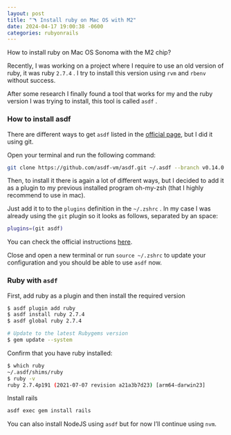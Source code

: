 ```yaml
---
layout: post
title: "🪃 Install ruby on Mac OS with M2"
date: 2024-04-17 19:00:38 -0600
categories: rubyonrails
---
```


How to install ruby on Mac OS Sonoma with the M2 chip?

Recently, I was working on a project where I require to use an old version of ruby, it was ruby `2.7.4` . I try to install this version using `rvm` and `rbenv` without success.

After some research I finally found a tool that works for my and the ruby version I was trying to install, this tool is called `asdf` .

### How to install asdf

There are different ways to get `asdf` listed in the [official page](https://asdf-vm.com/guide/getting-started.html), but I did it using git.

Open your terminal and run the following command:

```bash
git clone https://github.com/asdf-vm/asdf.git ~/.asdf --branch v0.14.0
```

Then, to install it there is again a lot of different ways, but I decided to add it as a plugin to my previous installed program oh-my-zsh (that I highly recommend to use in mac).

Just add it to to the `plugins` definition in the `~/.zshrc` . In my case I was already using the `git` plugin so it looks as follows, separated by an space:

```bash
plugins=(git asdf)
```

You can check the official instructions [here](https://github.com/ohmyzsh/ohmyzsh/tree/master/plugins/asdf).

Close and open a new terminal or run `source ~/.zshrc` to update your configuration and you should be able to use `asdf` now.

### Ruby with `asdf`

First, add ruby as a plugin and then install the required version

```bash
$ asdf plugin add ruby
$ asdf install ruby 2.7.4
$ asdf global ruby 2.7.4

# Update to the latest Rubygems version
$ gem update --system
```

Confirm that you have ruby installed:

```bash
$ which ruby
~/.asdf/shims/ruby
$ ruby -v
ruby 2.7.4p191 (2021-07-07 revision a21a3b7d23) [arm64-darwin23]
```

Install rails

```bash
asdf exec gem install rails
```

You can also install NodeJS using `asdf` but for now I’ll continue using `nvm`.
